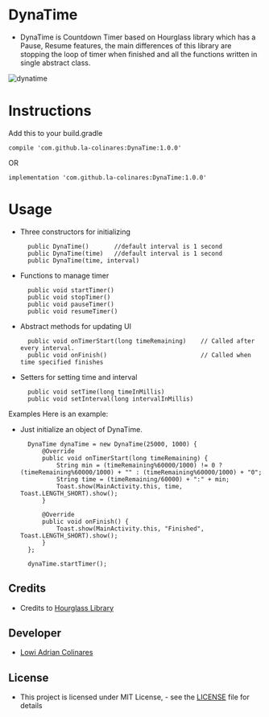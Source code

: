 # DynaTime
- DynaTime is Countdown Timer based on Hourglass library which has a Pause, Resume features,
the main differences of this library are stopping the loop of timer when finished and all the functions written in single abstract class.

![dynatime](https://user-images.githubusercontent.com/28802529/49686942-e2ff7b80-fb36-11e8-9115-d786e8fa8df2.gif)

# Instructions
Add this to your build.gradle

```
compile 'com.github.la-colinares:DynaTime:1.0.0'
```
OR
```
implementation 'com.github.la-colinares:DynaTime:1.0.0'
```

# Usage
- Three constructors for initializing

        public DynaTime()       //default interval is 1 second
        public DynaTime(time)   //default interval is 1 second 
        public DynaTime(time, interval)  
- Functions to manage timer

        public void startTimer()
        public void stopTimer()
        public void pauseTimer()
        public void resumeTimer()
- Abstract methods for updating UI

        public void onTimerStart(long timeRemaining)    // Called after every interval.
        public void onFinish()                          // Called when time specified finishes 
- Setters for setting time and interval

        public void setTime(long timeInMillis)
        public void setInterval(long intervalInMillis)
Examples
Here is an example:
- Just initialize an object of DynaTime.

        DynaTime dynaTime = new DynaTime(25000, 1000) {
            @Override
            public void onTimerStart(long timeRemaining) {
                String min = (timeRemaining%60000/1000) != 0 ? (timeRemaining%60000/1000) + "" : (timeRemaining%60000/1000) + "0";
                String time = (timeRemaining/60000) + ":" + min;
                Toast.show(MainActivity.this, time, Toast.LENGTH_SHORT).show();
            }

            @Override
            public void onFinish() {
                Toast.show(MainActivity.this, "Finished", Toast.LENGTH_SHORT).show();
            }
        };
        
        dynaTime.startTimer();

## Credits
- Credits to [Hourglass Library](https://github.com/groverankush/Hourglass) 

## Developer
- [Lowi Adrian Colinares](https://github.com/la-colinares)

## License
- This project is licensed under MIT License, - see the [LICENSE](https://github.com/la-colinares/DynaTime/blob/master/LICENSE) file for details

